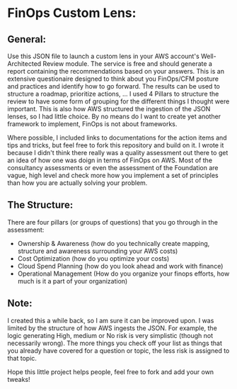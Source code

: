 # FinOps Custom Lens:

## General:
Use this JSON file to launch a custom lens in your AWS account's Well-Architected Review module. The service is free and should generate a report containing the recommendations based on your answers. This is an extensive questionaire designed to think about you FinOps/CFM posture and practices and identify how to go forward. The results can be used to structure a roadmap, prioritize actions, ... I used 4 Pillars to structure the review to have some form of grouping for the different things I thought were important. This is also how AWS structured the ingestion of the JSON lenses, so I had little choice. By no means do I want to create yet another framework to implement, FinOps is not about frameworks. 

Where possible, I included links to documentations for the action items and tips and tricks, but feel free to fork this repository and build on it. I wrote it because I didn't think there really was a quality assessment out there to get an idea of how one was doign in terms of FinOps on AWS. Most of the consultancy assessments or even the assessment of the Foundation are vague, high level and check more how you implement a set of principles than how you are actually solving your problem.

## The Structure:
There are four pillars (or groups of questions) that you go through in the assessment:
- Ownership & Awareness (how do you technically create mapping, structure and awareness surrounding your AWS costs)
- Cost Optimization (how do you optimize your costs)
- Cloud Spend Planning (how do you look ahead and work with finance)
- Operational Management (How do you organize your finops efforts, how much is it a part of your organization)

## Note:
I created this a while back, so I am sure it can be improved upon. I was limited by the structure of how AWS ingests the JSON. For example, the logic generating High, medium or No risk is very simplistic (though not necessarily wrong). The more things you check off your list as things that you already have covered for a question or topic, the less risk is assigned to that topic. 

Hope this little project helps people, feel free to fork and add your own tweaks!